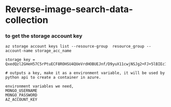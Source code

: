 # Reverse-image-search-data-collection


### to get the storage account key

	az storage account keys list --resource-group  resource_group --account-name storage_acc_name

	storage key = QxedQzl2GHeH57C5rPtuECF8ROHSU4QUeVrdHOBUEJnf/D9yuX11cwjNSJg2+FJ+5lBIEc11QxvZ+ASt/IqVTQ==

	# outputs a key, make it as a environment variable, it will be used by python api to create a container in azure.

	environment variables we need,
	MONGO_USERNAME 
	MONGO_PASSWORD
	AZ_ACCOUNT_KEY


